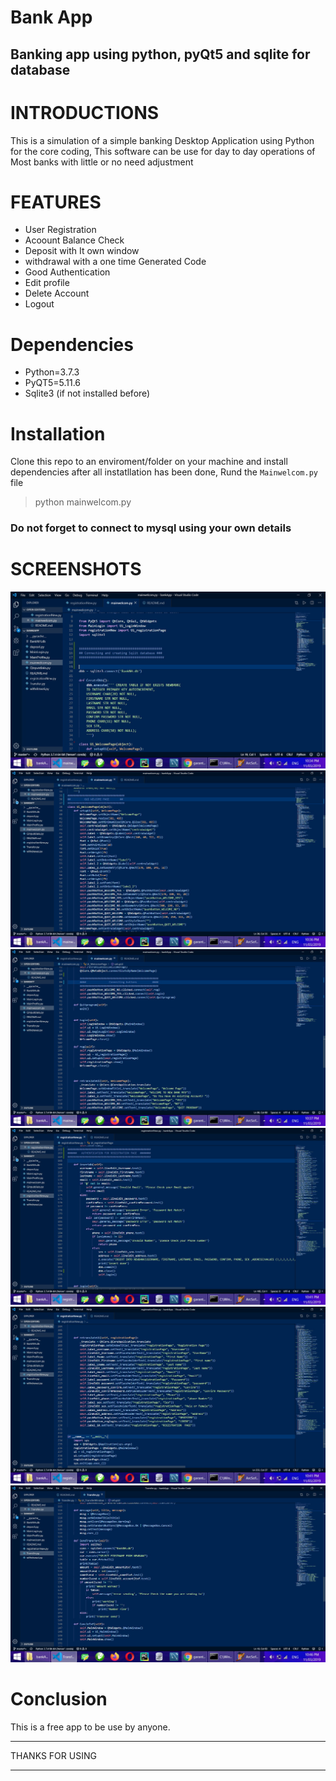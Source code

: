 
# Bank App
## Banking app using python, pyQt5 and sqlite for database


# INTRODUCTIONS

This is a simulation of a simple banking Desktop Application using Python for the core coding, This software can be use for day to day operations of Most banks with little or no need adjustment


#  FEATURES
- User Registration
- Acoount Balance Check
- Deposit with It own window
- withdrawal with a one time Generated Code
- Good Authentication
- Edit profile
- Delete Account
- Logout

# Dependencies
- Python=3.7.3
- PyQT5=5.11.6
- Sqlite3 (if not installed before)

# Installation

Clone this repo to an enviroment/folder on your machine and install dependencies after all instatllation has been done, Rund the `Mainwelcom.py` file

> python mainwelcom.py

### Do not forget to connect to mysql using your own details

# SCREENSHOTS
![1](page1.jpg)
![2](page2.jpg)
![3](page3.jpg)
![4](page4.jpg)
![5](page5.jpg)
![6](page6.jpg)

# Conclusion

This is a free app to be use by anyone.
___

THANKS FOR USING

___
